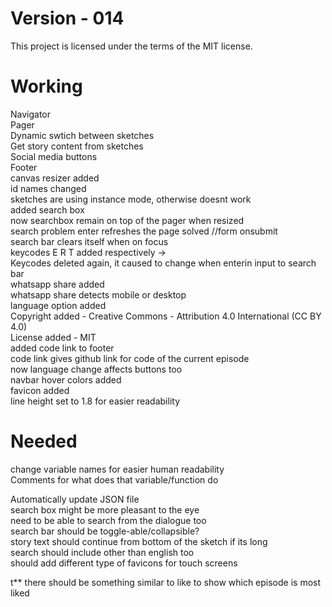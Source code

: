 # Version - 014

This project is licensed under the terms of the MIT license.

# Working

Navigator <br>
Pager <br>
Dynamic swtich between sketches <br>
Get story content from sketches <br>
Social media buttons <br>
Footer <br>
canvas resizer added <br>
id names changed <br>
sketches are using instance mode, otherwise doesnt work <br>
added search box <br>
now searchbox remain on top of the pager when resized <br>
search problem enter refreshes the page solved //form onsubmit <br>
search bar clears itself when on focus <br>
keycodes E R T added respectively -> <br>
Keycodes deleted again, it caused to change when enterin input to search bar <br>
whatsapp share added <br>
whatsapp share detects mobile or desktop <br>
language option added <br>
Copyright added - Creative Commons - Attribution 4.0 International (CC BY 4.0) <br>
License added - MIT <br>
added code link to footer <br>
code link gives github link for code of the current episode <br>
now language change affects buttons too <br>
navbar hover colors added <br>
favicon added <br>
line height set to 1.8 for easier readability <br>

# Needed


change variable names for easier human readability <br>
Comments for what does that variable/function do <br>

Automatically update JSON file <br>
search box might be more pleasant to the eye <br>
need to be able to search from the dialogue too <br>
search bar should be toggle-able/collapsible? <br>
story text should continue from bottom of the sketch if its long <br>
search should include other than english too <br>
should add different type of favicons for touch screens <br>

t** there should be something similar to like to show which episode is most liked <br>
